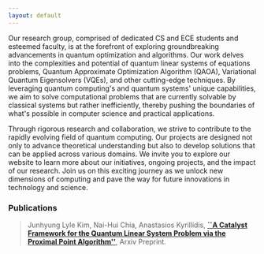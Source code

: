 ```yaml
---
layout: default
---
```


Our research group, comprised of dedicated CS and ECE students and esteemed faculty, is at the forefront of exploring groundbreaking advancements in quantum optimization and algorithms. Our work delves into the complexities and potential of quantum linear systems of equations problems, Quantum Approximate Optimization Algorithm (QAOA), Variational Quantum Eigensolvers (VQEs), and other cutting-edge techniques. By leveraging quantum computing's and quantum systems' unique capabilities, we aim to solve computational problems that are currently solvable by classical systems but rather inefficiently, thereby pushing the boundaries of what's possible in computer science and practical applications.

Through rigorous research and collaboration, we strive to contribute to the rapidly evolving field of quantum computing. Our projects are designed not only to advance theoretical understanding but also to develop solutions that can be applied across various domains. We invite you to explore our website to learn more about our initiatives, ongoing projects, and the impact of our research. Join us on this exciting journey as we unlock new dimensions of computing and pave the way for future innovations in technology and science.

### Publications

> Junhyung Lyle Kim, Nai-Hui Chia, Anastasios Kyrillidis, [**``A Catalyst Framework for the Quantum Linear System Problem via the Proximal Point Algorithm''**](https://arxiv.org/pdf/2406.13879), Arxiv Preprint.

